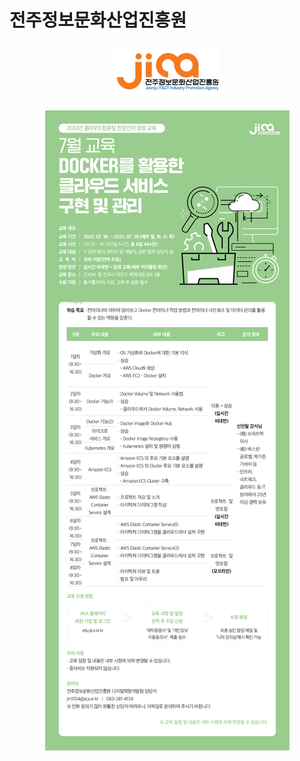 # 전주정보문화산업진흥원

<p align="center"><img src="jica-logo.png"></p>

<p align="center"><img src="docker-course.jpg"></p>

<!--
<details>
<summary>Docker를 활용한 클라우드 서비스 구현 및 관리</summary>
<div markdown="1">

<p align="center"><img src="thumb.course-docker.jpg"></p>

<p align="center"><img src="docker-course.jpg"></p>

</div>
</details>
-->